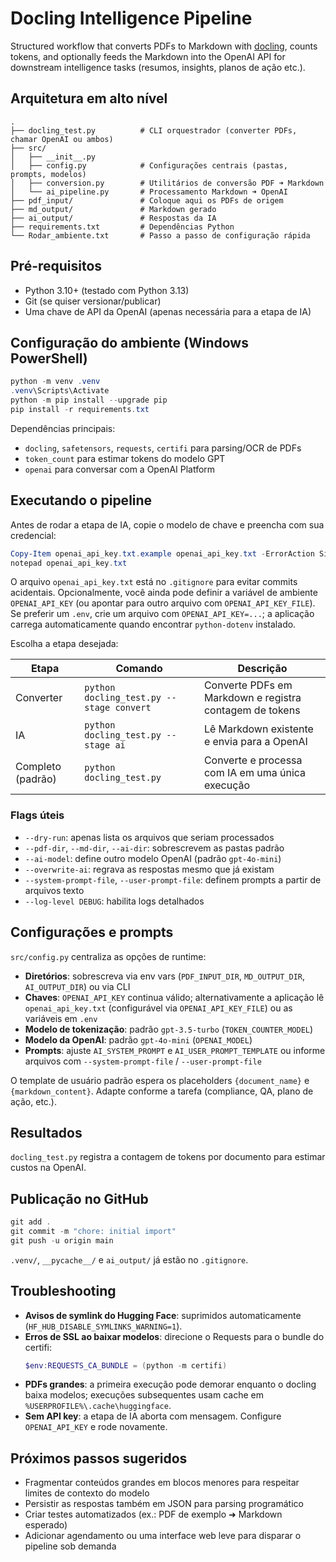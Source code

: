 # Docling Intelligence Pipeline

Structured workflow that converts PDFs to Markdown with [docling](https://github.com/DS4SD/docling), counts tokens, and optionally feeds the Markdown into the OpenAI API for downstream intelligence tasks (resumos, insights, planos de ação etc.).

## Arquitetura em alto nível

```
.
├── docling_test.py          # CLI orquestrador (converter PDFs, chamar OpenAI ou ambos)
├── src/
│   ├── __init__.py
│   ├── config.py            # Configurações centrais (pastas, prompts, modelos)
│   ├── conversion.py        # Utilitários de conversão PDF ➜ Markdown
│   └── ai_pipeline.py       # Processamento Markdown ➜ OpenAI
├── pdf_input/               # Coloque aqui os PDFs de origem
├── md_output/               # Markdown gerado
├── ai_output/               # Respostas da IA
├── requirements.txt         # Dependências Python
└── Rodar_ambiente.txt       # Passo a passo de configuração rápida
```

## Pré-requisitos

- Python 3.10+ (testado com Python 3.13)
- Git (se quiser versionar/publicar)
- Uma chave de API da OpenAI (apenas necessária para a etapa de IA)

## Configuração do ambiente (Windows PowerShell)

```powershell
python -m venv .venv
.venv\Scripts\Activate
python -m pip install --upgrade pip
pip install -r requirements.txt
```

Dependências principais:

- `docling`, `safetensors`, `requests`, `certifi` para parsing/OCR de PDFs
- `token_count` para estimar tokens do modelo GPT
- `openai` para conversar com a OpenAI Platform

## Executando o pipeline

Antes de rodar a etapa de IA, copie o modelo de chave e preencha com sua credencial:

```powershell
Copy-Item openai_api_key.txt.example openai_api_key.txt -ErrorAction SilentlyContinue
notepad openai_api_key.txt
```

O arquivo `openai_api_key.txt` está no `.gitignore` para evitar commits acidentais. Opcionalmente, você ainda pode definir a variável de ambiente `OPENAI_API_KEY` (ou apontar para outro arquivo com `OPENAI_API_KEY_FILE`). Se preferir um `.env`, crie um arquivo com `OPENAI_API_KEY=...`; a aplicação carrega automaticamente quando encontrar `python-dotenv` instalado.

Escolha a etapa desejada:

| Etapa             | Comando                                  | Descrição                                               |
| ----------------- | ---------------------------------------- | ------------------------------------------------------- |
| Converter         | `python docling_test.py --stage convert` | Converte PDFs em Markdown e registra contagem de tokens |
| IA                | `python docling_test.py --stage ai`      | Lê Markdown existente e envia para a OpenAI             |
| Completo (padrão) | `python docling_test.py`                 | Converte e processa com IA em uma única execução        |

### Flags úteis

- `--dry-run`: apenas lista os arquivos que seriam processados
- `--pdf-dir`, `--md-dir`, `--ai-dir`: sobrescrevem as pastas padrão
- `--ai-model`: define outro modelo OpenAI (padrão `gpt-4o-mini`)
- `--overwrite-ai`: regrava as respostas mesmo que já existam
- `--system-prompt-file`, `--user-prompt-file`: definem prompts a partir de arquivos texto
- `--log-level DEBUG`: habilita logs detalhados

## Configurações e prompts

`src/config.py` centraliza as opções de runtime:

- **Diretórios**: sobrescreva via env vars (`PDF_INPUT_DIR`, `MD_OUTPUT_DIR`, `AI_OUTPUT_DIR`) ou via CLI
- **Chaves**: `OPENAI_API_KEY` continua válido; alternativamente a aplicação lê `openai_api_key.txt` (configurável via `OPENAI_API_KEY_FILE`) ou as variáveis em `.env`
- **Modelo de tokenização**: padrão `gpt-3.5-turbo` (`TOKEN_COUNTER_MODEL`)
- **Modelo da OpenAI**: padrão `gpt-4o-mini` (`OPENAI_MODEL`)
- **Prompts**: ajuste `AI_SYSTEM_PROMPT` e `AI_USER_PROMPT_TEMPLATE` ou informe arquivos com `--system-prompt-file` / `--user-prompt-file`

O template de usuário padrão espera os placeholders `{document_name}` e `{markdown_content}`. Adapte conforme a tarefa (compliance, QA, plano de ação, etc.).

## Resultados

`docling_test.py` registra a contagem de tokens por documento para estimar custos na OpenAI.

## Publicação no GitHub

```powershell
git add .
git commit -m "chore: initial import"
git push -u origin main
```

`.venv/`, `__pycache__/` e `ai_output/` já estão no `.gitignore`.

## Troubleshooting

- **Avisos de symlink do Hugging Face**: suprimidos automaticamente (`HF_HUB_DISABLE_SYMLINKS_WARNING=1`).
- **Erros de SSL ao baixar modelos**: direcione o Requests para o bundle do certifi:
  ```powershell
  $env:REQUESTS_CA_BUNDLE = (python -m certifi)
  ```
- **PDFs grandes**: a primeira execução pode demorar enquanto o docling baixa modelos; execuções subsequentes usam cache em `%USERPROFILE%\.cache\huggingface`.
- **Sem API key**: a etapa de IA aborta com mensagem. Configure `OPENAI_API_KEY` e rode novamente.

## Próximos passos sugeridos

- Fragmentar conteúdos grandes em blocos menores para respeitar limites de contexto do modelo
- Persistir as respostas também em JSON para parsing programático
- Criar testes automatizados (ex.: PDF de exemplo ➜ Markdown esperado)
- Adicionar agendamento ou uma interface web leve para disparar o pipeline sob demanda
